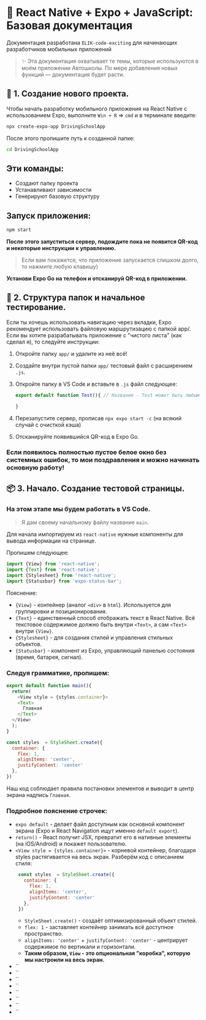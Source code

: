 # 📱 React Native + Expo + JavaScript: Базовая документация
Документация разработана `ELIK-code-exciting` для начинающих разработчиков мобильных приложений

> ✨ Эта документация охватывает те темы, которые используются в моём приложении Автошколы. По мере добавления новых функций — документация будет расти. 

## 🚀 1. Создание нового проекта.
Чтобы начать разработку мобильного приложения на React Native с использованием Expo, выполните  `Win + R` => `cmd` и в терминале введите:

```bash
npx create-expo-app DrivingSchoolApp
```
После этого пропишите путь к созданной папке:
```bash
cd DrivingSchoolApp
```
## Эти команды:
  - Создают папку проекта
  - Устанавливают зависимости
  - Генерируют базовую структуру

## Запуск приложения:
``` bash
npm start
```
**После этого запуститься сервер, подождите пока не появится QR-код и некоторые инструкции к управлению.**
> Если вам покажется, что приложение запускается слишком долго, то нажмите любую клавишу)

**Установи Expo Go на телефон и отсканируй QR-код в приложении.**

## 📂 2. Структура папок и начальное тестирование.
Если ты хочешь использовать навигацию через вкладки, Expo рекомендует использовать файловую маршрутизацию с папкой app/.
Если вы хотите разрабатывать приложение с "чистого листа" (как сделал я), то следуйте инструкции: 

1) Откройте папку `app/` и удалите из неё всё!
2) Cоздайте внутри пустой папки `app/` тестовый файл с расширением `.js`.
3) Откройте папку в VS Code и вставьте в `.js` файл следующее:

   ```JavaScript
   export default function Test(){ // Название - Test может быть любым!
   
   }
   ```
   
4) Перезапустите сервер, прописав `npx expo start -c` (на всякий случай с очисткой кэша)
5) Отсканируйте появившийся QR-код в Expo Go.

### **Если появилось полностью пустое белое окно без системных ошибок, то мои поздравления и можно начинать основную работу!**

## 📦 3. Начало. Создание тестовой страницы.
### На этом этапе мы будем работать в VS Code.

> Я дам своему начальному файлу название `main`.

Для начала импортируем из `react-native` нужные компоненты для вывода информации на странице.

Пропишем следующее:

```JavaScript
import {View} from 'react-native';
import {Text} from 'react-native';
import {Stylesheet} from 'react-native';
import {Statusbar} from 'expo-status-bar';
```

Пояснение:
- `{View}` - контейнер (аналог `<div>` в `html`). Используется для группировки и позиционирования.
- `{Text}` - единственный способ отображать текст в React Native. Всё текстовое содержимое должно быть внутри `<Text>`, а сам `<Text>` внутри `{View}`.
- `{Stylesheet}` - для создания стилей и управления стильных объектов.
- `{Statusbar}` - компонент из Expo, управляющий панелью состояния (время, батарея, сигнал).

### Следуя грамматике, пропишем:

```JavaScript
export default function main(){
  return(
    <View style = {styles.container}>
    <Text>
      Главная
    </Text>
  </View>
  );
}

const styles  = StyleSheet.create({
  container: {
    flex: 1,
    alignItems: 'center',
    justifyContent: 'center'
  },
})
```

Наш код соблюдает правила постановки элементов и выводит в центр экрана надпись `Главная`.
### Подробное пояснение строчек:

- `expo default` - делает файл доступным как основной компонент экрана (Expo и React Navigation ищут именно `default export`).
- `return()` - React получит JSX, превратит его в нативные элементы (на iOS/Android) и покажет пользователю.
- `<View style = {styles.container}>` - корневой контейнер, благодаря styles растягивается на весь экран.
   Разберём код с описанием стиля:
   ```JavaScript
    const styles  = StyleSheet.create({
      container: {
        flex: 1,
        alignItems: 'center',
        justifyContent: 'center'
      },
    })
    ```
    - `StyleSheet.create()` - создаёт оптимизированный объект стилей.
    - `flex: 1` - заставляет контейнер занимать всё доступное пространство.
    - `alignItems: 'center'` + `justifyContent: 'center'` - центрирует содержимое по вертикали и горизонтали.
    - **Таким образом, `View` - это опциональная "коробка", которую мы настроили на весь экран.**
- ``
- ``
- ``
- ``
- ``
- ``
- ``
- ``
